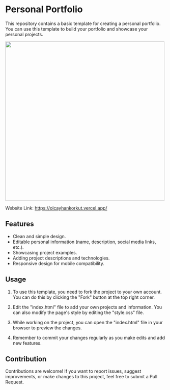 # Personal Portfolio

This repository contains a basic template for creating a personal portfolio. You can use this template to build your portfolio and showcase your personal projects.

<img src='https://github.com/olcayhan/personal-porfolio/assets/71206063/aa4948de-ccaf-48eb-b72c-597cb6036890' width='500px'/>

Website Link: https://olcayhankorkut.vercel.app/

## Features

- Clean and simple design.
- Editable personal information (name, description, social media links, etc.).
- Showcasing project examples.
- Adding project descriptions and technologies.
- Responsive design for mobile compatibility.

## Usage

1. To use this template, you need to fork the project to your own account. You can do this by clicking the "Fork" button at the top right corner.

2. Edit the "index.html" file to add your own projects and information. You can also modify the page's style by editing the "style.css" file.

3. While working on the project, you can open the "index.html" file in your browser to preview the changes.

4. Remember to commit your changes regularly as you make edits and add new features.

## Contribution

Contributions are welcome! If you want to report issues, suggest improvements, or make changes to this project, feel free to submit a Pull Request.
